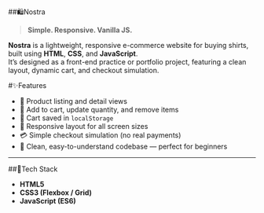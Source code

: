 ##🛍️Nostra

> **Simple. Responsive. Vanilla JS.**

**Nostra** is a lightweight, responsive e-commerce website for buying shirts, built using **HTML**, **CSS**, and **JavaScript**.  
It’s designed as a front-end practice or portfolio project, featuring a clean layout, dynamic cart, and checkout simulation.

#✨Features

- 🧥 Product listing and detail views  
- 🛒 Add to cart, update quantity, and remove items  
- 💾 Cart saved in `localStorage`  
- 📱 Responsive layout for all screen sizes  
- 💳 Simple checkout simulation (no real payments)  
- 🧩 Clean, easy-to-understand codebase — perfect for beginners  

---

##🧠Tech Stack

- **HTML5**  
- **CSS3 (Flexbox / Grid)**  
- **JavaScript (ES6)** 

